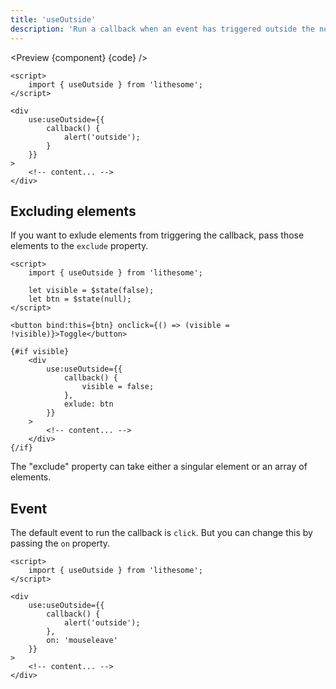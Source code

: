 ```yaml
---
title: 'useOutside'
description: 'Run a callback when an event has triggered outside the node.'
---
```


<script>
  import {Banner, Preview, ActionAPI} from '$site';
  import {component, code, api} from '$ref/useOutside';
</script>

<Preview {component} {code} />

```svelte
<script>
	import { useOutside } from 'lithesome';
</script>

<div
	use:useOutside={{
		callback() {
			alert('outside');
		}
	}}
>
	<!-- content... -->
</div>
```

## Excluding elements

If you want to exlude elements from triggering the callback, pass those elements to the `exclude` property.

```svelte
<script>
	import { useOutside } from 'lithesome';

	let visible = $state(false);
	let btn = $state(null);
</script>

<button bind:this={btn} onclick={() => (visible = !visible)}>Toggle</button>

{#if visible}
	<div
		use:useOutside={{
			callback() {
				visible = false;
			},
			exlude: btn
		}}
	>
		<!-- content... -->
	</div>
{/if}
```

<Banner type="info">
  The "exclude" property can take either a singular element or an array of elements.
</Banner>

## Event

The default event to run the callback is `click`. But you can change this by passing the `on` property.

```svelte
<script>
	import { useOutside } from 'lithesome';
</script>

<div
	use:useOutside={{
		callback() {
			alert('outside');
		},
		on: 'mouseleave'
	}}
>
	<!-- content... -->
</div>
```

<ActionAPI data={api} />
